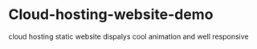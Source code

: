 # Cloud-hosting-website-demo
cloud hosting static website dispalys cool animation and well responsive
